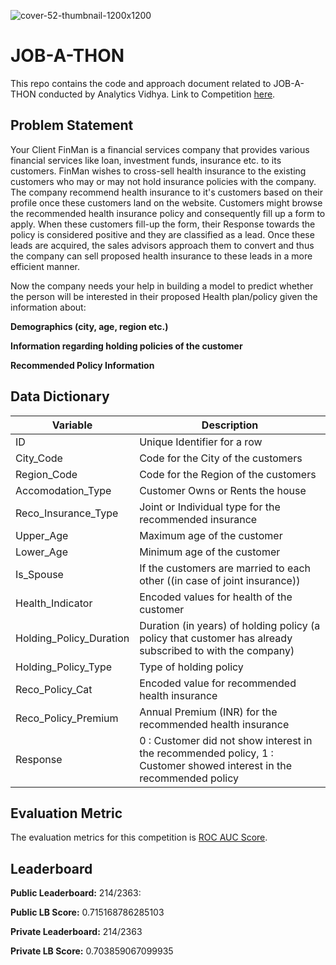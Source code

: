 ![cover-52-thumbnail-1200x1200](https://user-images.githubusercontent.com/25604111/109429208-90188400-7a20-11eb-9c06-d69addc701d6.png)


# JOB-A-THON
This repo contains the code and approach document related to JOB-A-THON conducted by Analytics Vidhya.
Link to Competition [here](https://datahack.analyticsvidhya.com/contest/job-a-thon/).

## Problem Statement
Your Client FinMan is a financial services company that provides various financial services like loan, investment funds, insurance etc. to its customers. FinMan wishes to cross-sell health insurance to the existing customers who may or may not hold insurance policies with the company. The company recommend health insurance to it's customers based on their profile once these customers land on the website. Customers might browse the recommended health insurance policy and consequently fill up a form to apply. When these customers fill-up the form, their Response towards the policy is considered positive and they are classified as a lead. Once these leads are acquired, the sales advisors approach them to convert and thus the company can sell proposed health insurance to these leads in a more efficient manner.

Now the company needs your help in building a model to predict whether the person will be interested in their proposed Health plan/policy given the information about:

**Demographics (city, age, region etc.)**

**Information regarding holding policies of the customer**

**Recommended Policy Information**


## Data Dictionary

| __Variable__ | __Description__ |
|-------------|------------|
| ID          | Unique Identifier for a row     |
| City_Code         | Code for the City of the customers |
| Region_Code | Code for the Region of the customers |
| Accomodation_Type | Customer Owns or Rents the house |
| Reco_Insurance_Type | Joint or Individual type for the recommended insurance |
| Upper_Age | Maximum age of the customer |
| Lower_Age | Minimum age of the customer |
| Is_Spouse | If the customers are married to each other ((in case of joint insurance)) |
| Health_Indicator | Encoded values for health of the customer |
| Holding_Policy_Duration | Duration (in years) of holding policy (a policy that customer has already subscribed to with the company) |
| Holding_Policy_Type | Type of holding policy |
| Reco_Policy_Cat | Encoded value for recommended health insurance |
| Reco_Policy_Premium | Annual Premium (INR) for the recommended health insurance |
| Response | 0 : Customer did not show interest in the recommended policy, 1 : Customer showed interest in the recommended policy |

## Evaluation Metric
The evaluation metrics for this competition is [ROC AUC Score](http://scikit-learn.org/stable/modules/generated/sklearn.metrics.roc_auc_score.html).

## Leaderboard
**Public Leaderboard:** 214/2363: 

**Public LB Score:** 0.715168786285103

**Private Leaderboard:** 214/2363

**Private LB Score:** 0.703859067099935
